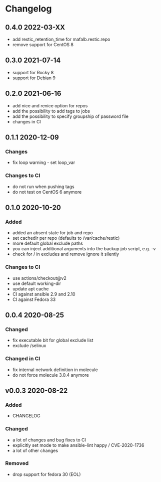 # Changelog

## 0.4.0 2022-03-XX

- add restic_retention_time for mafalb.restic.repo
- remove support for CentOS 8

## 0.3.0 2021-07-14

- support for Rocky 8
- support for Debian 9

## 0.2.0 2021-06-16

- add nice and renice option for repos
- add the possibility to add tags to jobs
- add the possibility to specify groupship of password file
- changes in CI

## 0.1.1 2020-12-09

### Changes

- fix loop warning - set loop_var

### Changes to CI

- do not run when pushing tags
- do not test on CentOS 6 anymore

## 0.1.0 2020-10-20

### Added

- added an absent state for job and repo
- set cachedir per repo (defaults to /var/cache/restic)
- more default global exclude paths
- you can inject additional arguments into the backup job script, e.g. -v
- check for / in excludes and remove ignore it silently

### Changes to CI

- use actions/checkout@v2
- use default working-dir
- update apt cache
- CI against ansible 2.9 and 2.10
- CI against Fedora 33

## 0.0.4 2020-08-25

### Changed

- fix executable bit for global exclude list
- exclude /selinux

### Changed in CI

- fix internal network definition in molecule
- do not force molecule 3.0.4 anymore

## v0.0.3 2020-08-22

### Added

- CHANGELOG

### Changed

- a lot of changes and bug fixes to CI
- explicitly set mode to make ansible-lint happy / CVE-2020-1736
- a lot of other changes

### Removed

- drop support for fedora 30 (EOL)
